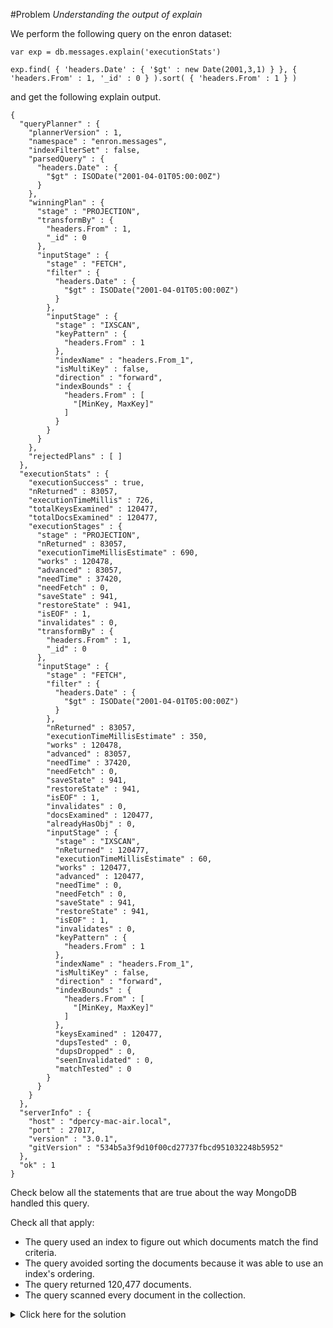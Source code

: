 #Problem
*Understanding the output of explain*

We perform the following query on the enron dataset:

    var exp = db.messages.explain('executionStats')

    exp.find( { 'headers.Date' : { '$gt' : new Date(2001,3,1) } }, { 'headers.From' : 1, '_id' : 0 } ).sort( { 'headers.From' : 1 } )

and get the following explain output.

    {
      "queryPlanner" : {
        "plannerVersion" : 1,
        "namespace" : "enron.messages",
        "indexFilterSet" : false,
        "parsedQuery" : {
          "headers.Date" : {
            "$gt" : ISODate("2001-04-01T05:00:00Z")
          }
        },
        "winningPlan" : {
          "stage" : "PROJECTION",
          "transformBy" : {
            "headers.From" : 1,
            "_id" : 0
          },
          "inputStage" : {
            "stage" : "FETCH",
            "filter" : {
              "headers.Date" : {
                "$gt" : ISODate("2001-04-01T05:00:00Z")
              }
            },
            "inputStage" : {
              "stage" : "IXSCAN",
              "keyPattern" : {
                "headers.From" : 1
              },
              "indexName" : "headers.From_1",
              "isMultiKey" : false,
              "direction" : "forward",
              "indexBounds" : {
                "headers.From" : [
                  "[MinKey, MaxKey]"
                ]
              }
            }
          }
        },
        "rejectedPlans" : [ ]
      },
      "executionStats" : {
        "executionSuccess" : true,
        "nReturned" : 83057,
        "executionTimeMillis" : 726,
        "totalKeysExamined" : 120477,
        "totalDocsExamined" : 120477,
        "executionStages" : {
          "stage" : "PROJECTION",
          "nReturned" : 83057,
          "executionTimeMillisEstimate" : 690,
          "works" : 120478,
          "advanced" : 83057,
          "needTime" : 37420,
          "needFetch" : 0,
          "saveState" : 941,
          "restoreState" : 941,
          "isEOF" : 1,
          "invalidates" : 0,
          "transformBy" : {
            "headers.From" : 1,
            "_id" : 0
          },
          "inputStage" : {
            "stage" : "FETCH",
            "filter" : {
              "headers.Date" : {
                "$gt" : ISODate("2001-04-01T05:00:00Z")
              }
            },
            "nReturned" : 83057,
            "executionTimeMillisEstimate" : 350,
            "works" : 120478,
            "advanced" : 83057,
            "needTime" : 37420,
            "needFetch" : 0,
            "saveState" : 941,
            "restoreState" : 941,
            "isEOF" : 1,
            "invalidates" : 0,
            "docsExamined" : 120477,
            "alreadyHasObj" : 0,
            "inputStage" : {
              "stage" : "IXSCAN",
              "nReturned" : 120477,
              "executionTimeMillisEstimate" : 60,
              "works" : 120477,
              "advanced" : 120477,
              "needTime" : 0,
              "needFetch" : 0,
              "saveState" : 941,
              "restoreState" : 941,
              "isEOF" : 1,
              "invalidates" : 0,
              "keyPattern" : {
                "headers.From" : 1
              },
              "indexName" : "headers.From_1",
              "isMultiKey" : false,
              "direction" : "forward",
              "indexBounds" : {
                "headers.From" : [
                  "[MinKey, MaxKey]"
                ]
              },
              "keysExamined" : 120477,
              "dupsTested" : 0,
              "dupsDropped" : 0,
              "seenInvalidated" : 0,
              "matchTested" : 0
            }
          }
        }
      },
      "serverInfo" : {
        "host" : "dpercy-mac-air.local",
        "port" : 27017,
        "version" : "3.0.1",
        "gitVersion" : "534b5a3f9d10f00cd27737fbcd951032248b5952"
      },
      "ok" : 1
    }

Check below all the statements that are true about the way MongoDB handled this query.

Check all that apply:
 - The query used an index to figure out which documents match the find criteria.
 - The query avoided sorting the documents because it was able to use an index's ordering.
 - The query returned 120,477 documents.
 - The query scanned every document in the collection.

<details>
  <summary>Click here for the solution</summary>
  - The query avoided sorting the documents because it was able to use an index's ordering.
  - The query scanned every document in the collection.
</details>
